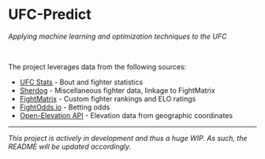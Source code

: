 # UFC-Predict

_Applying machine learning and optimization techniques to the UFC_

<br>

The project leverages data from the following sources:
- [UFC Stats](http://ufcstats.com/statistics/events/completed) - Bout and fighter statistics
- [Sherdog](https://www.sherdog.com/organizations/Ultimate-Fighting-Championship-UFC-2) - Miscellaneous fighter data, linkage to FightMatrix
- [FightMatrix](http://www.fightmatrix.com/) - Custom fighter rankings and ELO ratings
- [FightOdds.io](https://fightodds.io/upcoming-mma-events/ufc) - Betting odds
- [Open-Elevation API](https://open-elevation.com/) - Elevation data from geographic coordinates

---
*This project is actively in development and thus a huge WIP. As such, the README will be updated accordingly.*
